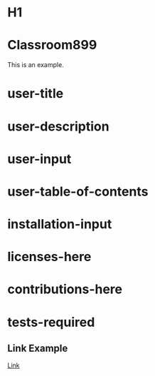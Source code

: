 # H1

# Classroom899

This is an example.

# user-title

# user-description

# user-input

# user-table-of-contents

# installation-input

# licenses-here

# contributions-here

# tests-required

## Link Example

[Link](https://www.google.com)
